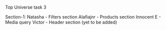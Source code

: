 Top Universe task 3

Section-1:
Natasha - Filters section
Alafiajnr - Products section 
Innocent E - Media query
Victor - Header section (yet to be added)